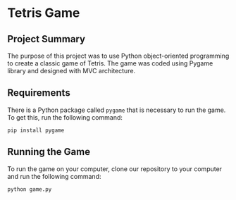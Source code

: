# Tetris Game

## Project Summary

The purpose of this project was to use Python object-oriented programming to create a classic game of Tetris.
The game was coded using Pygame library and designed with MVC architecture.

## Requirements

There is a Python package called `pygame` that is necessary to run the game. To get this, run the following command: 
```
pip install pygame
```

## Running the Game

 To run the game on your computer, clone our repository to your computer and run the following command:
```
python game.py
```

